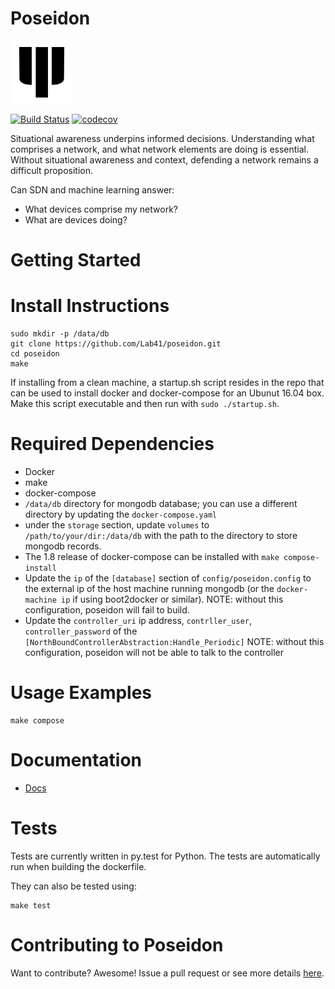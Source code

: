 # Poseidon
![Poseidon Logo](/docs/fork.png)

[![Build Status](https://circleci.com/gh/Lab41/poseidon.svg?style=shield&circle-token=29305a2d23d6cac65f811620d75bbe80732472dd)](https://circleci.com/gh/Lab41/poseidon) [![codecov](https://codecov.io/gh/Lab41/poseidon/branch/master/graph/badge.svg?token=ORXmFYC3MM)](https://codecov.io/gh/Lab41/poseidon)

Situational awareness underpins informed decisions. Understanding what comprises a network, and what network elements are doing is essential.  Without situational awareness and context, defending a network remains a difficult proposition.

Can SDN and machine learning answer:
- What devices comprise my network?
- What are devices doing?

# Getting Started

# Install Instructions

```
sudo mkdir -p /data/db
git clone https://github.com/Lab41/poseidon.git
cd poseidon
make
```

If installing from a clean machine, a startup.sh script resides in the repo that can be used to 
install docker and docker-compose for an Ubunut 16.04 box. Make this script executable and then 
run with `sudo ./startup.sh`.

# Required Dependencies

- Docker
- make
- docker-compose
- `/data/db` directory for mongodb database; you can use a different directory by updating the `docker-compose.yaml` 
- under the `storage` section, update `volumes` to `/path/to/your/dir:/data/db` with the path to the directory to store mongodb records.
- The 1.8 release of docker-compose can be installed with `make compose-install`
- Update the `ip` of the `[database]` section of `config/poseidon.config` to the external ip of the host machine running mongodb (or
the `docker-machine ip` if using boot2docker or similar). NOTE: without this configuration, poseidon will fail to build.
- Update the `controller_uri` ip address, `contrller_user`, `controller_password` of the `[NorthBoundControllerAbstraction:Handle_Periodic]` NOTE: without this configuration, poseidon will not be able to talk to the controller

# Usage Examples

```
make compose
```

# Documentation
- [Docs](https://github.com/Lab41/poseidon/tree/master/docs)

# Tests

Tests are currently written in py.test for Python.  The tests are automatically run when building the dockerfile.

They can also be tested using:
```
make test
```

# Contributing to Poseidon

Want to contribute?  Awesome!  Issue a pull request or see more details [here](https://github.com/Lab41/poseidon/blob/master/CONTRIBUTING.md).
